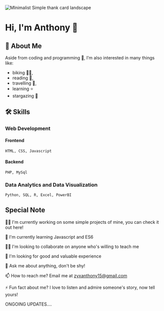 ![MInimalist Simple thank card landscape](https://github.com/Anthony-0801/Anthony-0801/assets/141275535/81bdfa62-bdba-41e7-9fb0-1456ac0f3973)

# Hi, I'm Anthony 👋


## 🚀 About Me
Aside from coding and programming 📝, I’m also interested in many things like:
- biking 🚴‍♂️, 
- reading 📖,
- travelling 🌄, 
- learning ⭐ 
- stargazing 🌃 



## 🛠 Skills
### Web Development
#### Frontend
```
HTML, CSS, Javascript
```
#### Backend
```
PHP, MySql
```
### Data Analytics and Data Visualization
```
Python, SQL, R, Excel, PowerBI
```


## Special Note
👩‍💻 I'm currently working on some simple projects of mine, you can check it out here!

🧠 I'm currently learning Javascript and ES6

👯‍♀️ I'm looking to collaborate on anyone who's willing to teach me

🤔 I'm looking for good and valuable experience

💬 Ask me about anything, don't be shy!

📫 How to reach me? Email me at zyxanthony15@gmail.com

⚡️ Fun fact about me? I love to listen and admire someone's story, now tell yours!

ONGOING UPDATES....
